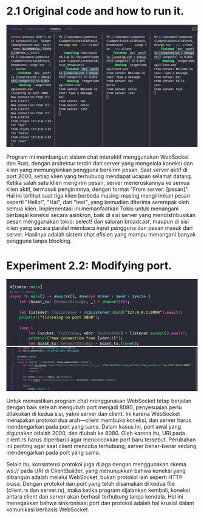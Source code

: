 # 2.1 Original code and how to run it.
![commit1](img/commit1.png)

Program ini membangun sistem chat interaktif menggunakan WebSocket dan Rust, dengan arsitektur terdiri dari server yang mengelola koneksi dan klien yang memungkinkan pengguna berkirim pesan. Saat server aktif di port 2000, setiap klien yang terhubung mendapat ucapan selamat datang. Ketika salah satu klien mengirim pesan, server meneruskannya ke semua klien aktif, termasuk pengirimnya, dengan format "From server: [pesan]". Hal ini terlihat saat tiga klien berbeda masing-masing mengirimkan pesan seperti "Hello!", "Hai", dan "test", yang kemudian diterima serempak oleh semua klien. Implementasi ini memanfaatkan Tokio untuk menangani berbagai koneksi secara asinkron, baik di sisi server yang mendistribusikan pesan menggunakan tokio::select! dan saluran broadcast, maupun di sisi klien yang secara paralel membaca input pengguna dan pesan masuk dari server. Hasilnya adalah sistem chat efisien yang mampu menangani banyak pengguna tanpa blocking.

# Experiment 2.2: Modifying port.
![commit2-1](img/commit-2-1.png)
![commit2-2](img/commit-2-2.png)

Untuk memastikan program chat menggunakan WebSocket tetap berjalan dengan baik setelah mengubah port menjadi 8080, penyesuaian perlu dilakukan di kedua sisi, yakni server dan client. Ini karena WebSocket merupakan protokol dua arah—client membuka koneksi, dan server harus mendengarkan pada port yang sama. Dalam kasus ini, port awal yang digunakan adalah 2000, dan diubah ke 8080. Oleh karena itu, URI pada client.rs harus diperbarui agar mencocokkan port baru tersebut. Perubahan ini penting agar saat client mencoba terhubung, server benar-benar sedang mendengarkan pada port yang sama.

Selain itu, konsistensi protokol juga dijaga dengan menggunakan skema ws:// pada URI di ClientBuilder, yang menunjukkan bahwa koneksi yang dibangun adalah melalui WebSocket, bukan protokol lain seperti HTTP biasa. Dengan protokol dan port yang telah disamakan di kedua file (client.rs dan server.rs), maka ketika program dijalankan kembali, koneksi antara client dan server akan berhasil terhubung tanpa kendala. Hal ini menegaskan bahwa sinkronisasi port dan protokol adalah hal krusial dalam komunikasi berbasis WebSocket.